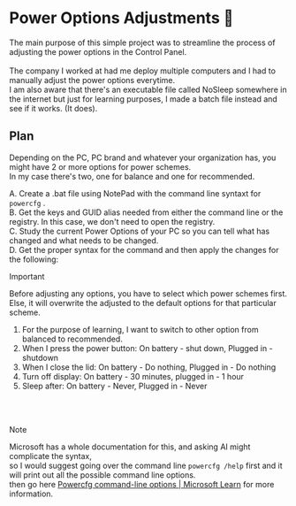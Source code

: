 # Power Options Adjustments 🔋
The main purpose of this simple project was to streamline the process of adjusting the power options in the Control Panel. <br><br>
The company I worked at had me deploy multiple computers and I had to manually adjust the power options everytime. <br>
I am also aware that there's an executable file called NoSleep somewhere in the internet but just for learning purposes, I made a batch file instead and see if it works. (It does).

## Plan
Depending on the PC, PC brand and whatever your organization has, you might have 2 or more options for power schemes. <br>
In my case there's two, one for balance and one for recommended.<br>

A. Create a .bat file using NotePad with the command line syntaxt for `powercfg` .<br>
B. Get the keys and GUID alias needed from either the command line or the registry. In this case, we don't need to open the registry.<br>
C. Study the current Power Options of your PC so you can tell what has changed and what needs to be changed. <br>
D. Get the proper syntax for the command and then apply the changes for the following:

>[!IMPORTANT]
>Before adjusting any options, you have to select which power schemes first. <br>
>Else, it will overwrite the adjusted to the default options for that particular scheme. <br>

1. For the purpose of learning, I want to switch to other option from balanced to recommended.
2. When I press the power button: On battery - shut down, Plugged in - shutdown
3. When I close the lid: On battery - Do nothing, Plugged in - Do nothing
4. Turn off display: On battery - 30 minutes, plugged in - 1 hour
5. Sleep after: On battery - Never, Plugged in - Never

 <br> <br>

>[!NOTE]
>Microsoft has a whole documentation for this, and asking AI might complicate the syntax, <br>
>so I would suggest going over the command line `powercfg /help` first and it will print out all the possible command line options. <br>
>then go here [Powercfg command-line options | Microsoft Learn](https://learn.microsoft.com/en-us/windows-hardware/design/device-experiences/powercfg-command-line-options) for more information.
